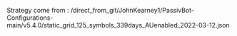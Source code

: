 Strategy come from : /direct_from_git/JohnKearney1/PassivBot-Configurations-main/v5.4.0/static_grid_125_symbols_339days_AUenabled_2022-03-12.json